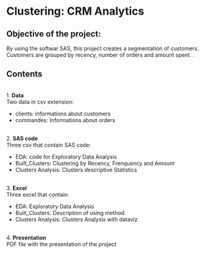 # Clustering: CRM Analytics

## Objective of the project: 
By using the softwar SAS, this project creates a segmentation of customers. Customers are grouped by recency, number of orders and amount spent. . 

## Contents 
<br/>1. **Data**
<br/>Two data in csv extension: 
- clients: informations about customers
- commandes: Informations about orders

<br/>2. **SAS code**
<br/>Three csv that contain SAS code: 
- EDA: code for Exploratory Data Analysis 
- Built_Clusters: Clustering by Recency, Frenquency and Amount
- Clusters Analysis: Clusters descriptive Statistics 

<br/>3. **Excel**
<br/>Three excel that contain: 
- EDA: Exploratory Data Analysis 
- Built_Clusters: Description of using method
- Clusters Analysis: Clusters Analysis with dataviz 

<br/>4. **Presentation**
<br/>  PDF file with the presentation of the project 
<br/>